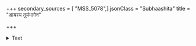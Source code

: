 +++
secondary_sources = [ "MSS_5078",]
jsonClass = "Subhaashita"
title = "आयस्य तुर्यभागेन"

+++

<details><summary>Text</summary>

आयस्य तुर्यभागेन व्ययकर्म प्रवर्तयन्।  
अन्यूनतैलदीपोऽपि चिरं भद्राणि पश्यति॥
</details>
